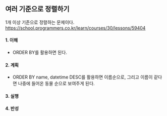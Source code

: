 ## 여러 기준으로 정렬하기
1개 이상 기준으로 정렬하는 문제이다.
https://school.programmers.co.kr/learn/courses/30/lessons/59404

#### 1. 이해
- ORDER BY를 활용하면 된다.

#### 2. 계획
- ORDER BY name, datetime DESC를 활용하면 이름순으로, 그리고 이름이 같다면 나중에 들어온 동물 순으로 보여주게 된다.

#### 3. 실행

#### 4. 반성

